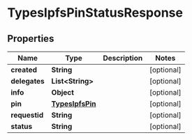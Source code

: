 
# TypesIpfsPinStatusResponse

## Properties
Name | Type | Description | Notes
------------ | ------------- | ------------- | -------------
**created** | **String** |  |  [optional]
**delegates** | **List&lt;String&gt;** |  |  [optional]
**info** | **Object** |  |  [optional]
**pin** | [**TypesIpfsPin**](TypesIpfsPin.md) |  |  [optional]
**requestid** | **String** |  |  [optional]
**status** | **String** |  |  [optional]



